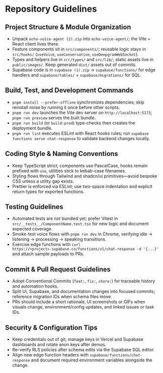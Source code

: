 # Repository Guidelines

## Project Structure & Module Organization
- Unpack `echo-voice-agent (2).zip` into `echo-voice-agent/`; the Vite + React client lives there.
- Feature components sit in `src/components/`; reusable logic stays in `src/hooks/` (`useVoice`, `useConversation`, `useDeepgramWebSocket`).
- Types and helpers live in `src/types/` and `src/lib/`; static assets live in `public/images/`. Keep generated `dist/` assets out of commits.
- Supabase code is in `supabase (1).zip` → `supabase/functions/` for edge handlers and `supabase/tables/` + `supabase/migrations/` for SQL.

## Build, Test, and Development Commands
- `pnpm install --prefer-offline` synchronizes dependencies; skip reinstall noise by running it once before other scripts.
- `pnpm run dev` launches the Vite dev server on `http://localhost:5173`; `pnpm run preview` serves the built bundle.
- `pnpm run build` (or `build:prod`) type-checks then creates the deployment bundle.
- `pnpm run lint` executes ESLint with React hooks rules; run `supabase functions serve chat-response` to validate backend changes locally.

## Coding Style & Naming Conventions
- Keep TypeScript strict; components use PascalCase, hooks remain prefixed with `use`, utilities stick to kebab-case filenames.
- Styling flows through Tailwind and shadcn/ui primitives—avoid bespoke CSS unless a utility gap exists.
- Prettier is enforced via ESLint; use two-space indentation and explicit return types for exported functions.

## Testing Guidelines
- Automated tests are not bundled yet; prefer Vitest in `src/__tests__/ComponentName.test.tsx` for new logic and document expected coverage.
- Smoke-test voice flows with `pnpm run dev` in Chrome, verifying idle → listening → processing → speaking transitions.
- Exercise edge functions with `curl https://<project>.supabase.co/functions/v1/chat-response -d '{...}'` and attach sample payloads to PRs.

## Commit & Pull Request Guidelines
- Adopt Conventional Commits (`feat:`, `fix:`, `chore:`) for traceable history and automation hooks.
- Split UI, Supabase, and documentation changes into focused commits; reference migration IDs when schema files move.
- PRs should include a short rationale, UI screenshots or GIFs when visuals change, environment/config updates, and linked issues or task IDs.

## Security & Configuration Tips
- Keep credentials out of git; manage keys in Vercel and Supabase dashboards and rotate anon keys after demos.
- Re-verify RLS policies after schema edits via the Supabase SQL editor.
- Align new edge function headers with `supabase/functions/chat-response` and document required environment variables alongside the change.
